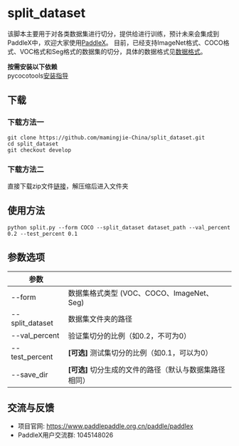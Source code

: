 # split_dataset
该脚本主要用于对各类数据集进行切分，提供给进行训练，预计未来会集成到PaddleX中，欢迎大家使用[PaddleX](https://www.paddlepaddle.org.cn/paddle/paddleX)。
目前，已经支持ImageNet格式、COCO格式、VOC格式和Seg格式的数据集的切分，具体的数据格式见[数据格式](https://paddlex.readthedocs.io/zh_CN/develop/data/format/index.html)。


**按需安装以下依赖**  
pycocotools[安装指导](https://paddlex.readthedocs.io/zh_CN/develop/install.html#pycocotools)

## 下载
### 下载方法一
```
git clone https://github.com/mamingjie-China/split_dataset.git
cd split_dataset
git checkout develop
```
### 下载方法二
直接下载zip文件[链接](https://github.com/PaddlePaddle/X2Paddle/archive/develop.zip)，解压缩后进入文件夹

## 使用方法
```
python split.py --form COCO --split_dataset dataset_path --val_percent 0.2 --test_percent 0.1
```

## 参数选项
| 参数 | |
|----------|--------------|
|--form | 数据集格式类型 (VOC、COCO、ImageNet、Seg) |
|--split_dataset | 数据集文件夹的路径 |
|--val_percent | 验证集切分的比例（如0.2，不可为0） |
|--test_percent | **[可选]** 测试集切分的比例（如0.1，可以为0） |
|--save_dir | **[可选]** 切分生成的文件的路径（默认与数据集路径相同） |

## 交流与反馈

- 项目官网: https://www.paddlepaddle.org.cn/paddle/paddlex
- PaddleX用户交流群: 1045148026 
